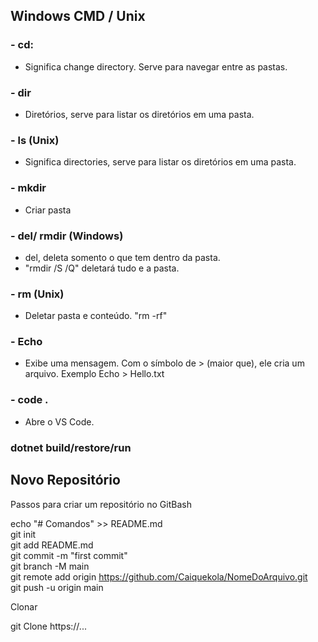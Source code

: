## Windows CMD / Unix 

### - cd:   
* Significa change directory. Serve para navegar entre as pastas.

### - dir  
* Diretórios, serve para listar os diretórios em uma pasta.
### - ls (Unix)
* Significa directories, serve para listar os diretórios em uma pasta.

### - mkdir  
* Criar pasta

### - del/ rmdir (Windows)
* del, deleta somento o que tem dentro da pasta.   
* "rmdir /S /Q" deletará tudo e a pasta.
### - rm (Unix)
* Deletar pasta e conteúdo. "rm -rf"
### - Echo
* Exibe uma mensagem. Com o símbolo de > (maior que), ele cria um arquivo. Exemplo Echo > Hello.txt  
### - code . 
* Abre o VS Code.
### dotnet build/restore/run
## Novo Repositório

Passos para criar um repositório no GitBash


echo "# Comandos" >> README.md  
git init  
git add README.md  
git commit -m "first commit"  
git branch -M main  
git remote add origin https://github.com/Caiquekola/NomeDoArquivo.git  
git push -u origin main


Clonar

git Clone https://...
